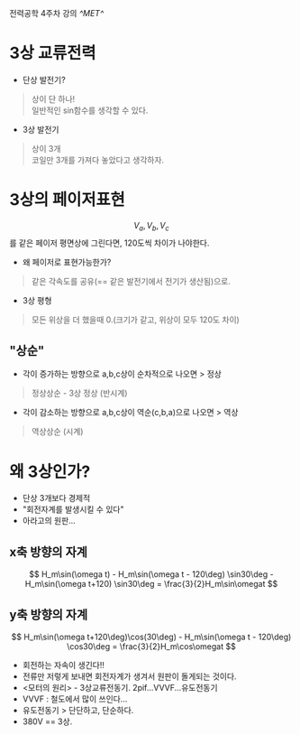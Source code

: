 전력공학 4주차 강의
*^*MET*^*
# 3상 교류전력
- 단상 발전기?
> 상이 단 하나!     
> 일반적인 sin함수를 생각할 수 있다.
- 3상 발전기
> 상이 3개      
> 코일만 3개를 가져다 놓았다고 생각하자.    
# 3상의 페이저표현
$$V_a,V_b,V_c$$를 같은 페이저 평면상에 그린다면, 120도씩 차이가 나야한다.
- 왜 페이저로 표현가능한가?
> 같은 각속도를 공유(== 같은 발전기에서 전기가 생산됨)으로.      
- 3상 평형
> 모든 위상을 더 했을때 0.(크기가 같고, 위상이 모두 120도 차이)
## "상순"
- 각이 증가하는 방향으로 a,b,c상이 순차적으로 나오면 > 정상
> 정상상순 - 3상 정상 (반시계)   
- 각이 감소하는 방향으로 a,b,c상이 역순(c,b,a)으로 나오면 > 역상
> 역상상순 (시계)  

# 왜 3상인가?
- 단상 3개보다 경제적
- "회전자계를 발생시킬 수 있다"
- 아라고의 원판...
## x축 방향의 자계 
$$ H_m\sin(\omega t) - H_m\sin(\omega t - 120\deg) \sin30\deg - H_m\sin(\omega t+120) \sin30\deg = \frac{3}{2}H_m\sin\omegat $$
## y축 방향의 자계
$$ H_m\sin(\omega t+120\deg)\cos(30\deg) - H_m\sin(\omega t - 120\deg) \cos30\deg = \frac{3}{2}H_m\cos\omegat $$
- 회전하는 자속이 생긴다!!
- 전류만 저렇게 보내면 회전자계가 생겨서 원판이 돌게되는 것이다.
- <모터의 원리> - 3상교류전동기. 2pif...VVVF...유도전동기
- VVVF : 철도에서 많이 쓰인다...
- 유도전동기 > 단단하고, 단순하다.
- 380V == 3상.